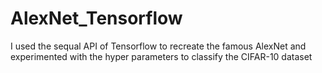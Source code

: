 # AlexNet_Tensorflow
I used the sequal API of Tensorflow to recreate the famous AlexNet and experimented with the hyper parameters to classify the CIFAR-10 dataset
